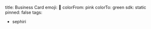 title: Business Card
emoji: 🐳
colorFrom: pink
colorTo: green
sdk: static
pinned: false
tags:
  - sephiri
